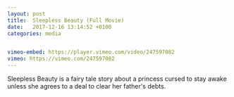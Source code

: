 ```yaml
---
layout: post
title:  Sleepless Beauty (Full Movie)
date:   2017-12-16 13:14:52 +0100
categories: media


vimeo-embed: https://player.vimeo.com/video/247597082
vimeo: https://vimeo.com/247597082
---
```


Sleepless Beauty is a fairy tale story about a princess cursed to stay awake unless she agrees to a deal to clear her father's debts.
